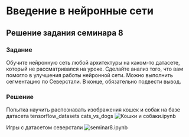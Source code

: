 # Введение в нейронные сети

## Решение задания семинара 8

### Задание

Обучите нейронную сеть любой архитектуры на каком-то датасете, который не рассматривался на уроке.
Сделайте анализ того, что вам помогло в улучшения работы нейронной сети.
Можно выполнить сегментацию по Северстали.
В конце, обязательно подвести вывод.

### Решение

Попытка научить распознавать изображения кошек и собак на базе датасета tensorflow_datasets cats_vs_dogs ![Кошки и собаки.ipynb](./cats_vs_dogs.ipynb)

Игры с датасетом северстали ![seminar8.ipynb](./seminar8.ipynb)
